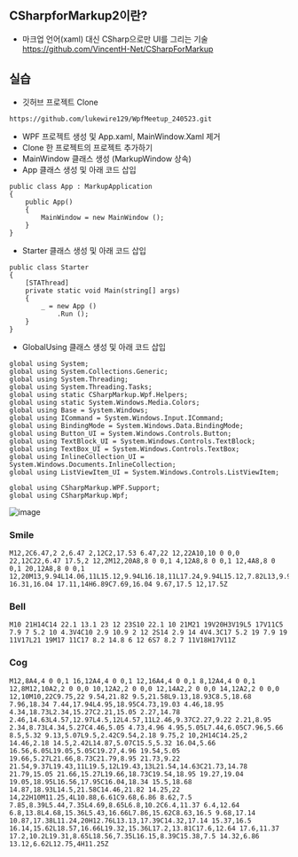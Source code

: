 ## CSharpforMarkup2이란?
- 마크업 언어(xaml) 대신 CSharp으로만 UI를 그리는 기술
  https://github.com/VincentH-Net/CSharpForMarkup

## 실습
- 깃허브 프로젝트 Clone
```
https://github.com/lukewire129/WpfMeetup_240523.git
```

- WPF 프로젝트 생성 및 App.xaml, MainWindow.Xaml 제거
- Clone 한 프로젝트의 프로젝트 추가하기
- MainWindow 클래스 생성 (MarkupWindow 상속)
- App 클래스 생성 및 아래 코드 삽입
```
public class App : MarkupApplication
{
    public App()
    {
        MainWindow = new MainWindow ();
    }
}
```
- Starter 클래스 생성 및 아래 코드 삽입
```
public class Starter
{
    [STAThread]
    private static void Main(string[] args)
    {
        _ = new App ()
            .Run ();
    }
}
```
- GlobalUsing 클래스 생성 및 아래 코드 삽입
```
﻿global using System;
global using System.Collections.Generic;
global using System.Threading;
global using System.Threading.Tasks;
global using static CSharpMarkup.Wpf.Helpers;
global using static System.Windows.Media.Colors;
global using Base = System.Windows;
global using ICommand = System.Windows.Input.ICommand;
global using BindingMode = System.Windows.Data.BindingMode;
global using Button_UI = System.Windows.Controls.Button;
global using TextBlock_UI = System.Windows.Controls.TextBlock;
global using TextBox_UI = System.Windows.Controls.TextBox;
global using InlineCollection_UI = System.Windows.Documents.InlineCollection;
global using ListViewItem_UI = System.Windows.Controls.ListViewItem;

global using CSharpMarkup.WPF.Support;
global using CSharpMarkup.Wpf;
```
![image](https://github.com/lukewire129/WpfMeetup_240523/assets/54387261/240051b2-f4a1-40d7-9a68-96581f154c22)
### Smile
```
M12,2C6.47,2 2,6.47 2,12C2,17.53 6.47,22 12,22A10,10 0 0,0 22,12C22,6.47 17.5,2 12,2M12,20A8,8 0 0,1 4,12A8,8 0 0,1 12,4A8,8 0 0,1 20,12A8,8 0 0,1 12,20M13,9.94L14.06,11L15.12,9.94L16.18,11L17.24,9.94L15.12,7.82L13,9.94M8.88,9.94L9.94,11L11,9.94L8.88,7.82L6.76,9.94L7.82,11L8.88,9.94M12,17.5C14.33,17.5 16.31,16.04 17.11,14H6.89C7.69,16.04 9.67,17.5 12,17.5Z
```
### Bell
```
M10 21H14C14 22.1 13.1 23 12 23S10 22.1 10 21M21 19V20H3V19L5 17V11C5 7.9 7 5.2 10 4.3V4C10 2.9 10.9 2 12 2S14 2.9 14 4V4.3C17 5.2 19 7.9 19 11V17L21 19M17 11C17 8.2 14.8 6 12 6S7 8.2 7 11V18H17V11Z
```

### Cog
```
M12,8A4,4 0 0,1 16,12A4,4 0 0,1 12,16A4,4 0 0,1 8,12A4,4 0 0,1 12,8M12,10A2,2 0 0,0 10,12A2,2 0 0,0 12,14A2,2 0 0,0 14,12A2,2 0 0,0 12,10M10,22C9.75,22 9.54,21.82 9.5,21.58L9.13,18.93C8.5,18.68 7.96,18.34 7.44,17.94L4.95,18.95C4.73,19.03 4.46,18.95 4.34,18.73L2.34,15.27C2.21,15.05 2.27,14.78 2.46,14.63L4.57,12.97L4.5,12L4.57,11L2.46,9.37C2.27,9.22 2.21,8.95 2.34,8.73L4.34,5.27C4.46,5.05 4.73,4.96 4.95,5.05L7.44,6.05C7.96,5.66 8.5,5.32 9.13,5.07L9.5,2.42C9.54,2.18 9.75,2 10,2H14C14.25,2 14.46,2.18 14.5,2.42L14.87,5.07C15.5,5.32 16.04,5.66 16.56,6.05L19.05,5.05C19.27,4.96 19.54,5.05 19.66,5.27L21.66,8.73C21.79,8.95 21.73,9.22 21.54,9.37L19.43,11L19.5,12L19.43,13L21.54,14.63C21.73,14.78 21.79,15.05 21.66,15.27L19.66,18.73C19.54,18.95 19.27,19.04 19.05,18.95L16.56,17.95C16.04,18.34 15.5,18.68 14.87,18.93L14.5,21.58C14.46,21.82 14.25,22 14,22H10M11.25,4L10.88,6.61C9.68,6.86 8.62,7.5 7.85,8.39L5.44,7.35L4.69,8.65L6.8,10.2C6.4,11.37 6.4,12.64 6.8,13.8L4.68,15.36L5.43,16.66L7.86,15.62C8.63,16.5 9.68,17.14 10.87,17.38L11.24,20H12.76L13.13,17.39C14.32,17.14 15.37,16.5 16.14,15.62L18.57,16.66L19.32,15.36L17.2,13.81C17.6,12.64 17.6,11.37 17.2,10.2L19.31,8.65L18.56,7.35L16.15,8.39C15.38,7.5 14.32,6.86 13.12,6.62L12.75,4H11.25Z
```
